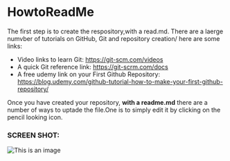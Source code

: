 # HowtoReadMe
The first step is to create the respository,with a read.md. There are a laerge numvber of tutorials on GitHub, Git and repository creation/
here are some links:

* Video links to learn Git: https://git-scm.com/videos
* A quick Git reference link: https://git-scrm.com/docs
* A free udemy link on your First Github Repository: https://blog.udemy.com/github-tutorial-how-to-make-your-first-github-repository/

Once you have created your  repository, **with a readme.md** there are a number of ways to uptade the file.One is to simply  edit it by clicking on the pencil looking icon.
### SCREEN SHOT: 
![This is an image](https://myoctocat.com/assets/images/base-octocar.svg)